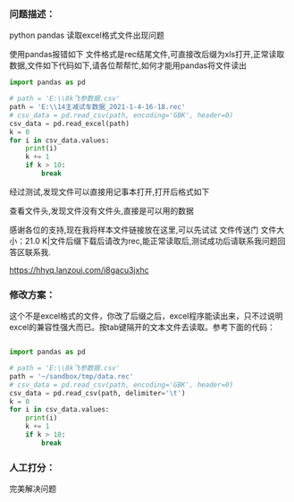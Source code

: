 ### 问题描述：
<p>python  pandas 读取excel格式文件出现问题</p>
使用pandas报错如下
文件格式是rec结尾文件,可直接改后缀为xls打开,正常读取数据,文件如下代码如下,请各位帮帮忙,如何才能用pandas将文件读出

```python
import pandas as pd

# path = 'E:\\8k飞参数据.csv'
path = 'E:\\14主减试车数据_2021-1-4-16-18.rec'
# csv_data = pd.read_csv(path, encoding='GBK', header=0)
csv_data = pd.read_excel(path)
k = 0
for i in csv_data.values:
    print(i)
    k += 1
    if k > 10:
        break

```
经过测试,发现文件可以直接用记事本打开,打开后格式如下

查看文件头,发现文件没有文件头,直接是可以用的数据

感谢各位的支持,现在我将样本文件链接放在这里,可以先试试
文件传送门
文件大小：21.0 K|文件后缀下载后请改为rec,能正常读取后,测试成功后请联系我问题回答区联系我.



https://hhyq.lanzoui.com/i8gacu3jxhc


### 修改方案：
这个不是excel格式的文件，你改了后缀之后，excel程序能读出来，只不过说明excel的兼容性强大而已。按tab键隔开的文本文件去读取。参考下面的代码：

```python

import pandas as pd

# path = 'E:\\8k飞参数据.csv'
path = '~/sandbox/tmp/data.rec'
# csv_data = pd.read_csv(path, encoding='GBK', header=0)
csv_data = pd.read_csv(path, delimiter='\t')
k = 0
for i in csv_data.values:
    print(i)
    k += 1
    if k > 10:
        break

```

### 人工打分：

完美解决问题
